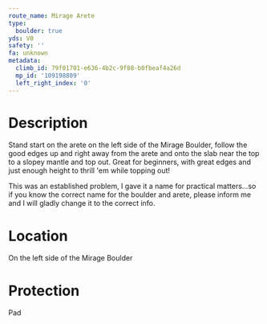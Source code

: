 ```yaml
---
route_name: Mirage Arete
type:
  boulder: true
yds: V0
safety: ''
fa: unknown
metadata:
  climb_id: 79f01701-e636-4b2c-9f88-b0fbeaf4a26d
  mp_id: '109198809'
  left_right_index: '0'
---
```

# Description
Stand start on the arete on the left side of the Mirage Boulder, follow the good edges up and right away from the arete and onto the slab near the top to a slopey mantle and top out.  Great for beginners, with great edges and just enough height to thrill 'em while topping out!

This was an established problem, I gave it a name for practical matters...so if you know the correct name for the boulder and arete, please inform me and I will gladly change it to the correct info.

# Location
On the left side of the Mirage Boulder

# Protection
Pad
